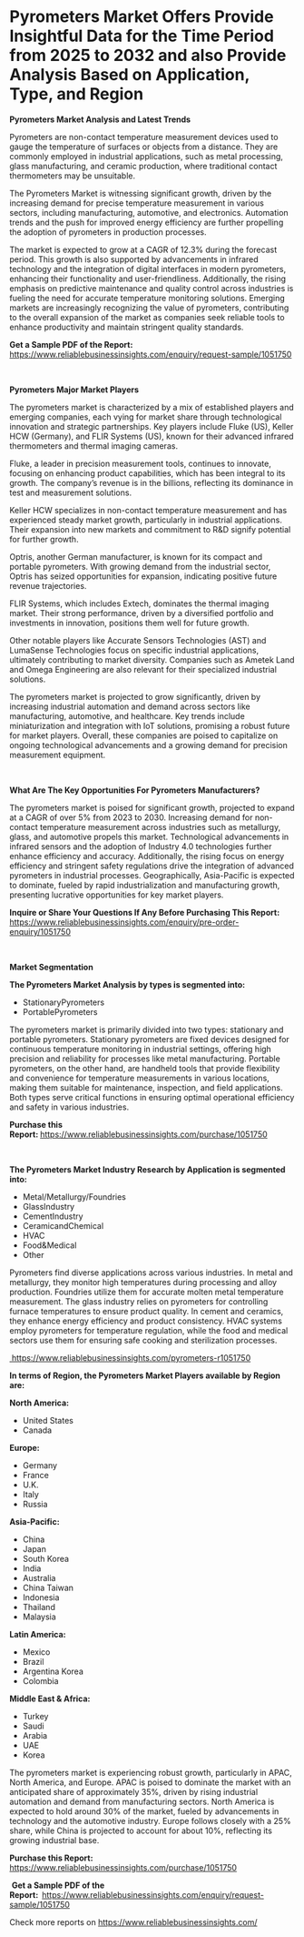 <p><h1>Pyrometers Market Offers Provide Insightful Data for the Time Period from 2025 to 2032 and also Provide Analysis Based on Application, Type, and Region</h1></p><p><strong>Pyrometers Market Analysis and Latest Trends</strong></p>
<p><p>Pyrometers are non-contact temperature measurement devices used to gauge the temperature of surfaces or objects from a distance. They are commonly employed in industrial applications, such as metal processing, glass manufacturing, and ceramic production, where traditional contact thermometers may be unsuitable.</p><p>The Pyrometers Market is witnessing significant growth, driven by the increasing demand for precise temperature measurement in various sectors, including manufacturing, automotive, and electronics. Automation trends and the push for improved energy efficiency are further propelling the adoption of pyrometers in production processes.</p><p>The market is expected to grow at a CAGR of 12.3% during the forecast period. This growth is also supported by advancements in infrared technology and the integration of digital interfaces in modern pyrometers, enhancing their functionality and user-friendliness. Additionally, the rising emphasis on predictive maintenance and quality control across industries is fueling the need for accurate temperature monitoring solutions. Emerging markets are increasingly recognizing the value of pyrometers, contributing to the overall expansion of the market as companies seek reliable tools to enhance productivity and maintain stringent quality standards.</p></p>
<p><strong>Get a Sample PDF of the Report:&nbsp;</strong> <a href="https://www.reliablebusinessinsights.com/enquiry/request-sample/1051750?utm_campaign=3276&utm_medium=2&utm_source=Github&utm_content=ia&utm_term=08042025&utm_id=pyrometers">https://www.reliablebusinessinsights.com/enquiry/request-sample/1051750</a></p>
<p>&nbsp;</p>
<p><strong>Pyrometers Major Market Players</strong></p>
<p><p>The pyrometers market is characterized by a mix of established players and emerging companies, each vying for market share through technological innovation and strategic partnerships. Key players include Fluke (US), Keller HCW (Germany), and FLIR Systems (US), known for their advanced infrared thermometers and thermal imaging cameras.</p><p>Fluke, a leader in precision measurement tools, continues to innovate, focusing on enhancing product capabilities, which has been integral to its growth. The company’s revenue is in the billions, reflecting its dominance in test and measurement solutions.</p><p>Keller HCW specializes in non-contact temperature measurement and has experienced steady market growth, particularly in industrial applications. Their expansion into new markets and commitment to R&D signify potential for further growth.</p><p>Optris, another German manufacturer, is known for its compact and portable pyrometers. With growing demand from the industrial sector, Optris has seized opportunities for expansion, indicating positive future revenue trajectories.</p><p>FLIR Systems, which includes Extech, dominates the thermal imaging market. Their strong performance, driven by a diversified portfolio and investments in innovation, positions them well for future growth.</p><p>Other notable players like Accurate Sensors Technologies (AST) and LumaSense Technologies focus on specific industrial applications, ultimately contributing to market diversity. Companies such as Ametek Land and Omega Engineering are also relevant for their specialized industrial solutions.</p><p>The pyrometers market is projected to grow significantly, driven by increasing industrial automation and demand across sectors like manufacturing, automotive, and healthcare. Key trends include miniaturization and integration with IoT solutions, promising a robust future for market players. Overall, these companies are poised to capitalize on ongoing technological advancements and a growing demand for precision measurement equipment.</p></p>
<p>&nbsp;</p>
<p><strong>What Are The Key Opportunities For Pyrometers Manufacturers?</strong></p>
<p><p>The pyrometers market is poised for significant growth, projected to expand at a CAGR of over 5% from 2023 to 2030. Increasing demand for non-contact temperature measurement across industries such as metallurgy, glass, and automotive propels this market. Technological advancements in infrared sensors and the adoption of Industry 4.0 technologies further enhance efficiency and accuracy. Additionally, the rising focus on energy efficiency and stringent safety regulations drive the integration of advanced pyrometers in industrial processes. Geographically, Asia-Pacific is expected to dominate, fueled by rapid industrialization and manufacturing growth, presenting lucrative opportunities for key market players.</p></p>
<p><strong>Inquire or Share Your Questions If Any Before Purchasing This Report:</strong> <a href="https://www.reliablebusinessinsights.com/enquiry/pre-order-enquiry/1051750?utm_campaign=3276&utm_medium=2&utm_source=Github&utm_content=ia&utm_term=08042025&utm_id=pyrometers">https://www.reliablebusinessinsights.com/enquiry/pre-order-enquiry/1051750</a></p>
<p>&nbsp;</p>
<p><strong>Market Segmentation</strong></p>
<p><strong>The Pyrometers Market Analysis by types is segmented into:</strong></p>
<p><ul><li>StationaryPyrometers</li><li>PortablePyrometers</li></ul></p>
<p><p>The pyrometers market is primarily divided into two types: stationary and portable pyrometers. Stationary pyrometers are fixed devices designed for continuous temperature monitoring in industrial settings, offering high precision and reliability for processes like metal manufacturing. Portable pyrometers, on the other hand, are handheld tools that provide flexibility and convenience for temperature measurements in various locations, making them suitable for maintenance, inspection, and field applications. Both types serve critical functions in ensuring optimal operational efficiency and safety in various industries.</p></p>
<p><strong>Purchase this Report:&nbsp;</strong><a href="https://www.reliablebusinessinsights.com/purchase/1051750?utm_campaign=3276&utm_medium=2&utm_source=Github&utm_content=ia&utm_term=08042025&utm_id=pyrometers">https://www.reliablebusinessinsights.com/purchase/1051750</a></p>
<p>&nbsp;</p>
<p><strong>The Pyrometers Market Industry Research by Application is segmented into:</strong></p>
<p><ul><li>Metal/Metallurgy/Foundries</li><li>GlassIndustry</li><li>CementIndustry</li><li>CeramicandChemical</li><li>HVAC</li><li>Food&Medical</li><li>Other</li></ul></p>
<p><p>Pyrometers find diverse applications across various industries. In metal and metallurgy, they monitor high temperatures during processing and alloy production. Foundries utilize them for accurate molten metal temperature measurement. The glass industry relies on pyrometers for controlling furnace temperatures to ensure product quality. In cement and ceramics, they enhance energy efficiency and product consistency. HVAC systems employ pyrometers for temperature regulation, while the food and medical sectors use them for ensuring safe cooking and sterilization processes.</p></p>
<p><a href="https://www.reliablebusinessinsights.com/pyrometers-r1051750?utm_campaign=3276&utm_medium=2&utm_source=Github&utm_content=ia&utm_term=08042025&utm_id=pyrometers">&nbsp;https://www.reliablebusinessinsights.com/pyrometers-r1051750</a></p>
<p><strong>In terms of Region, the Pyrometers Market Players available by Region are:</strong></p>
<p>
    <p> <strong> North America: </strong>
        <ul>
            <li>United States</li>
            <li>Canada</li>
        </ul>
        </p> 
    <p> <strong> Europe: </strong>
        <ul>
            <li>Germany</li>
            <li>France</li>
            <li>U.K.</li>
            <li>Italy</li>
            <li>Russia</li>
        </ul>
        </p> 
    <p> <strong> Asia-Pacific: </strong>
        <ul>
            <li>China</li>
            <li>Japan</li>
            <li>South Korea</li>
            <li>India</li>
            <li>Australia</li>
            <li>China Taiwan</li>
            <li>Indonesia</li>
            <li>Thailand</li>
            <li>Malaysia</li>
        </ul>
        </p> 
    <p> <strong> Latin America: </strong>
        <ul>
            <li>Mexico</li>
            <li>Brazil</li>
            <li>Argentina Korea</li>
            <li>Colombia</li>
        </ul>
        </p> 
    <p> <strong> Middle East & Africa: </strong>
        <ul>
            <li>Turkey</li>
            <li>Saudi</li>
            <li>Arabia</li>
            <li>UAE</li>
            <li>Korea</li>
        </ul>
    </p>
    </p>
<p><p>The pyrometers market is experiencing robust growth, particularly in APAC, North America, and Europe. APAC is poised to dominate the market with an anticipated share of approximately 35%, driven by rising industrial automation and demand from manufacturing sectors. North America is expected to hold around 30% of the market, fueled by advancements in technology and the automotive industry. Europe follows closely with a 25% share, while China is projected to account for about 10%, reflecting its growing industrial base.</p></p>
<p><strong>Purchase this Report: </strong><a href="https://www.reliablebusinessinsights.com/purchase/1051750?utm_campaign=3276&utm_medium=2&utm_source=Github&utm_content=ia&utm_term=08042025&utm_id=pyrometers">https://www.reliablebusinessinsights.com/purchase/1051750</a></p>
<p>&nbsp;<strong>Get a Sample PDF of the Report:&nbsp;&nbsp;</strong><a href="https://www.reliablebusinessinsights.com/enquiry/request-sample/1051750?utm_campaign=3276&utm_medium=2&utm_source=Github&utm_content=ia&utm_term=08042025&utm_id=pyrometers">https://www.reliablebusinessinsights.com/enquiry/request-sample/1051750</a></p>
<p><strong></strong></p>
<p>Check more reports on <a href="https://www.reliablebusinessinsights.com/?utm_campaign=3276&utm_medium=2&utm_source=Github&utm_content=ia&utm_term=08042025&utm_id=pyrometers">https://www.reliablebusinessinsights.com/</a></p>
